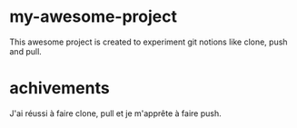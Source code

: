 # my-awesome-project
This awesome project is created to experiment git notions like clone, push and pull.

# achivements
J'ai réussi à faire clone, pull et je m'apprête à faire push.